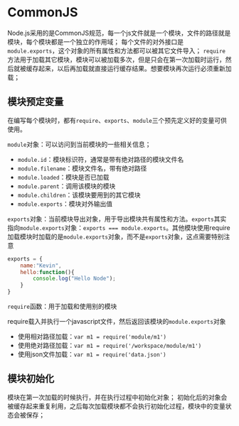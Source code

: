# CommonJS

Node.js采用的是CommonJS规范，每一个js文件就是一个模块，文件的路径就是模块，每个模块都是一个独立的作用域；
每个文件的对外接口是`module.exports`，这个对象的所有属性和方法都可以被其它文件导入；
`require`方法用于加载其它模块，模块可以被加载多次，但是只会在第一次加载时运行，然后就被缓存起来，以后再加载就直接运行缓存结果。想要模块再次运行必须重新加载；

## 模块预定变量

在编写每个模块时，都有`require`、`exports`、`module`三个预先定义好的变量可供使用。

`module`对象：可以访问到当前模块的一些相关信息；

+ `module.id`：模块标识符，通常是带有绝对路径的模块文件名
+ `module.filename`：模块文件名，带有绝对路径
+ `module.loaded`：模块是否已加载
+ `module.parent`：调用该模块的模块
+ `module.children`：该模块要用到的其它模块
+ `module.exports`：模块对外输出值

`exports`对象：当前模块导出对象，用于导出模块共有属性和方法。`exports`其实指向`module.exports`对象：`exports === module.exports`。其他模块使用require加载模块时加载的是`module.exports`对象，而不是`exports`对象，这点需要特别注意

``` js
exports = {
    name:"Kevin",
    hello:function(){
        console.log("Hello Node");
    }
}
```

`require`函数：用于加载和使用别的模块

require载入并执行一个javascript文件，然后返回该模块的`module.exports`对象

+ 使用相对路径加载：`var m1 = require('module/m1')`
+ 使用绝对路径加载：`var m1 = require('/workspace/module/m1')`
+ 使用json文件加载：`var m1 = require('data.json')`

## 模块初始化

模块在第一次加载的时候执行，并在执行过程中初始化对象；
初始化后的对象会被缓存起来重复利用，之后每次加载模块都不会执行初始化过程，模块中的变量状态会被保存；
